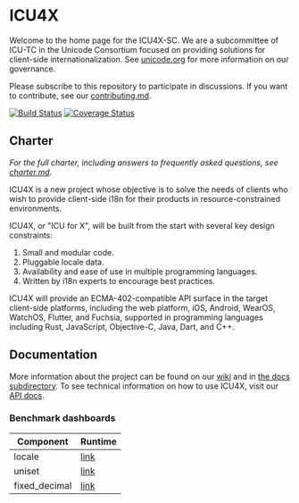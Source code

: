 ICU4X
=====

Welcome to the home page for the ICU4X-SC.  We are a subcommittee of ICU-TC in the Unicode Consortium focused on providing solutions for client-side internationalization.  See [unicode.org](https://www.unicode.org/consortium/techchairs.html) for more information on our governance.

Please subscribe to this repository to participate in discussions.  If you want to contribute, see our [contributing.md](CONTRIBUTING.md).

[![Build Status](https://github.com/unicode-org/icu4x/workflows/Build%20&%20Test/badge.svg)](https://github.com/unicode-org/icu4x/actions) [![Coverage Status](https://coveralls.io/repos/github/unicode-org/icu4x/badge.svg?branch=master)](https://coveralls.io/github/unicode-org/icu4x?branch=master)

## Charter

*For the full charter, including answers to frequently asked questions, see [charter.md](docs/charter.md).*

ICU4X is a new project whose objective is to solve the needs of clients who wish to provide client-side i18n for their products in resource-constrained environments.

ICU4X, or "ICU for X", will be built from the start with several key design constraints:

1. Small and modular code.
2. Pluggable locale data.
3. Availability and ease of use in multiple programming languages.
4. Written by i18n experts to encourage best practices.

ICU4X will provide an ECMA-402-compatible API surface in the target client-side platforms, including the web platform, iOS, Android, WearOS, WatchOS, Flutter, and Fuchsia, supported in programming languages including Rust, JavaScript, Objective-C, Java, Dart, and C++.

## Documentation

More information about the project can be found on our [wiki](https://github.com/unicode-org/icu4x/wiki) and in [the docs subdirectory](docs/index.md).  To see technical information on how to use ICU4X, visit our [API docs](https://unicode-org.github.io/icu4x-docs/doc/icu_locale/index.html).

### Benchmark dashboards

| Component     | Runtime                                                                  |
|---------------|--------------------------------------------------------------------------|
| locale        | [link](https://unicode-org.github.io/icu4x-docs/dev/componennts/locid)   |
| uniset        | [link](https://unicode-org.github.io/icu4x-docs/dev/components/uniset)   |
| fixed_decimal | [link](https://unicode-org.github.io/icu4x-docs/dev/utils/fixed_decimal) |
